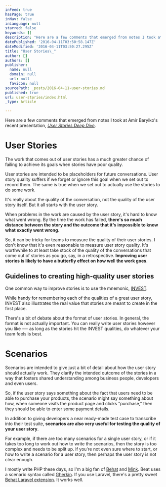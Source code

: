 ```yaml
---
inFeed: true
hasPage: true
inNav: false
inLanguage: null
starred: false
keywords: []
description: "Here are a few comments that emerged from notes I took at Amir Barylko’s recent presentation, *[User Stories Deep Dive](http://www.meetup.com/agilewpg/events/223767341/)*.\_\n"
datePublished: '2016-04-11T03:50:58.147Z'
dateModified: '2016-04-11T03:50:27.295Z'
title: "User Stories\_"
author: []
authors: []
publisher:
  name: null
  domain: null
  url: null
  favicon: null
sourcePath: _posts/2016-04-11-user-stories.md
published: true
url: user-stories/index.html
_type: Article

---
```

Here are a few comments that emerged from notes I took at Amir Barylko's recent presentation, _[User Stories Deep Dive][0]_. 

# User Stories 

The work that comes out of user stories has a much greater chance of failing to achieve its goals when stories have poor quality. 

User stories are intended to be placeholders for future conversations. User story quality suffers if we forget or ignore this goal when we set out to record them. The same is true when we set out to actually use the stories to do some work. 

It's really about the quality of the conversation, not the quality of the user story itself. But it all starts with the user story. 

When problems in the work are caused by the user story, it's hard to know what went wrong. By the time the work has failed, **there's so much distance between the story and the outcome that it's impossible to know what exactly went wrong**. 

So, it can be tricky for teams to measure the quality of their user stories. I don't know that it's even reasonable to measure user story quality. It's worthwhile to at least take stock of the quality of the conversations that come out of stories as you go, say, in a retrospective. **Improving user stories is likely to have a butterfly effect on how well the work goes**. 

## Guidelines to creating high-quality user stories 

One common way to improve stories is to use the mnemonic, [INVEST][1].

While handy for remembering each of the qualities of a great user story, INVEST also illustrates the real value that stories are meant to create in the first place.

There's a bit of debate about the format of user stories. In general, the format is not actually important. You can really write user stories however you like --- as long as the stories hit the INVEST qualities, do whatever your team feels is best.

# Scenarios

Scenarios are intended to give just a bit of detail about how the user story should actually work. They clarify the intended outcome of the stories in a way that fosters shared understanding among business people, developers and even users.

So, if the user story says something about the fact that users need to be able to purchase your products, the scenario might say something about how, when someone visits the product page and clicks "purchase," then they should be able to enter some payment details.

In addition to giving developers a near ready-made test case to transcribe into their test suite, **scenarios are also very useful for testing the quality of your user story**.

For example, if there are too many scenarios for a single user story, or if it takes too long to work out how to write the scenarios, then the story is too complex and needs to be split up. If you're not even sure where to start, or how to write a scenario for a user story, then perhaps the user story is not clear enough. 

I mostly write PHP these days, so I'm a big fan of [Behat][2] and [Mink][3].
Beat uses a scenario syntax called [Gherkin][4].
If you use Laravel, there's a pretty sweet [Behat Laravel extension][5]. It works well.

[0]: http://www.meetup.com/agilewpg/events/223767341/
[1]: http://xp123.com/articles/invest-in-good-stories-and-smart-tasks/
[2]: http://docs.behat.org/en/v3.0/
[3]: http://mink.behat.org/en/latest/
[4]: http://docs.behat.org/en/v3.0/guides/1.gherkin.html#gherkin-syntax
[5]: https://github.com/laracasts/Behat-Laravel-Extension
